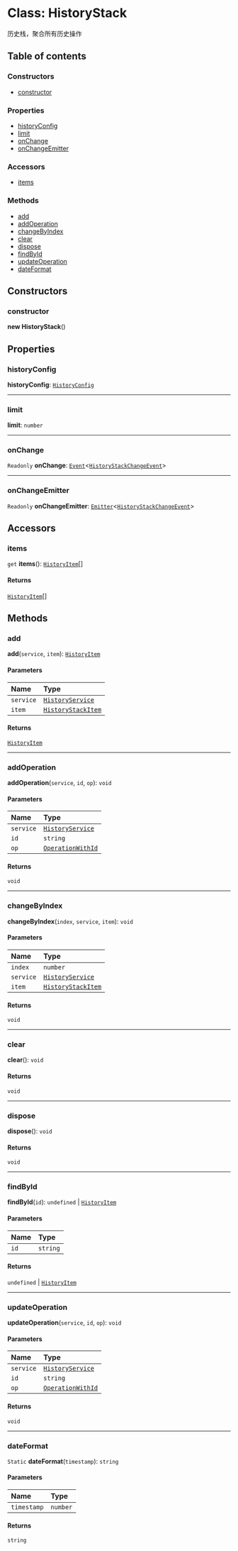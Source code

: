 # Class: HistoryStack

历史栈，聚合所有历史操作

## Table of contents

### Constructors

* [constructor](/auto-docs/fixed-layout-editor/classes/HistoryStack.md#constructor)

### Properties

* [historyConfig](/auto-docs/fixed-layout-editor/classes/HistoryStack.md#historyconfig)
* [limit](/auto-docs/fixed-layout-editor/classes/HistoryStack.md#limit)
* [onChange](/auto-docs/fixed-layout-editor/classes/HistoryStack.md#onchange)
* [onChangeEmitter](/auto-docs/fixed-layout-editor/classes/HistoryStack.md#onchangeemitter)

### Accessors

* [items](/auto-docs/fixed-layout-editor/classes/HistoryStack.md#items)

### Methods

* [add](/auto-docs/fixed-layout-editor/classes/HistoryStack.md#add)
* [addOperation](/auto-docs/fixed-layout-editor/classes/HistoryStack.md#addoperation)
* [changeByIndex](/auto-docs/fixed-layout-editor/classes/HistoryStack.md#changebyindex)
* [clear](/auto-docs/fixed-layout-editor/classes/HistoryStack.md#clear)
* [dispose](/auto-docs/fixed-layout-editor/classes/HistoryStack.md#dispose)
* [findById](/auto-docs/fixed-layout-editor/classes/HistoryStack.md#findbyid)
* [updateOperation](/auto-docs/fixed-layout-editor/classes/HistoryStack.md#updateoperation)
* [dateFormat](/auto-docs/fixed-layout-editor/classes/HistoryStack.md#dateformat)

## Constructors

### constructor

**new HistoryStack**()

## Properties

### historyConfig

**historyConfig**: [`HistoryConfig`](/auto-docs/fixed-layout-editor/classes/HistoryConfig.md)

***

### limit

**limit**: `number`

***

### onChange

`Readonly` **onChange**: [`Event`](/auto-docs/fixed-layout-editor/interfaces/Event-1.md)<[`HistoryStackChangeEvent`](/auto-docs/fixed-layout-editor/types/HistoryStackChangeEvent.md)>

***

### onChangeEmitter

`Readonly` **onChangeEmitter**: [`Emitter`](/auto-docs/fixed-layout-editor/classes/Emitter.md)<[`HistoryStackChangeEvent`](/auto-docs/fixed-layout-editor/types/HistoryStackChangeEvent.md)>

## Accessors

### items

`get` **items**(): [`HistoryItem`](/auto-docs/fixed-layout-editor/interfaces/HistoryItem.md)\[]

#### Returns

[`HistoryItem`](/auto-docs/fixed-layout-editor/interfaces/HistoryItem.md)\[]

## Methods

### add

**add**(`service`, `item`): [`HistoryItem`](/auto-docs/fixed-layout-editor/interfaces/HistoryItem.md)

#### Parameters

| Name | Type |
| :------ | :------ |
| `service` | [`HistoryService`](/auto-docs/fixed-layout-editor/classes/HistoryService.md) |
| `item` | [`HistoryStackItem`](/auto-docs/fixed-layout-editor/interfaces/HistoryStackItem.md) |

#### Returns

[`HistoryItem`](/auto-docs/fixed-layout-editor/interfaces/HistoryItem.md)

***

### addOperation

**addOperation**(`service`, `id`, `op`): `void`

#### Parameters

| Name | Type |
| :------ | :------ |
| `service` | [`HistoryService`](/auto-docs/fixed-layout-editor/classes/HistoryService.md) |
| `id` | `string` |
| `op` | [`OperationWithId`](/auto-docs/fixed-layout-editor/types/OperationWithId.md) |

#### Returns

`void`

***

### changeByIndex

**changeByIndex**(`index`, `service`, `item`): `void`

#### Parameters

| Name | Type |
| :------ | :------ |
| `index` | `number` |
| `service` | [`HistoryService`](/auto-docs/fixed-layout-editor/classes/HistoryService.md) |
| `item` | [`HistoryStackItem`](/auto-docs/fixed-layout-editor/interfaces/HistoryStackItem.md) |

#### Returns

`void`

***

### clear

**clear**(): `void`

#### Returns

`void`

***

### dispose

**dispose**(): `void`

#### Returns

`void`

***

### findById

**findById**(`id`): `undefined` | [`HistoryItem`](/auto-docs/fixed-layout-editor/interfaces/HistoryItem.md)

#### Parameters

| Name | Type |
| :------ | :------ |
| `id` | `string` |

#### Returns

`undefined` | [`HistoryItem`](/auto-docs/fixed-layout-editor/interfaces/HistoryItem.md)

***

### updateOperation

**updateOperation**(`service`, `id`, `op`): `void`

#### Parameters

| Name | Type |
| :------ | :------ |
| `service` | [`HistoryService`](/auto-docs/fixed-layout-editor/classes/HistoryService.md) |
| `id` | `string` |
| `op` | [`OperationWithId`](/auto-docs/fixed-layout-editor/types/OperationWithId.md) |

#### Returns

`void`

***

### dateFormat

`Static` **dateFormat**(`timestamp`): `string`

#### Parameters

| Name | Type |
| :------ | :------ |
| `timestamp` | `number` |

#### Returns

`string`

